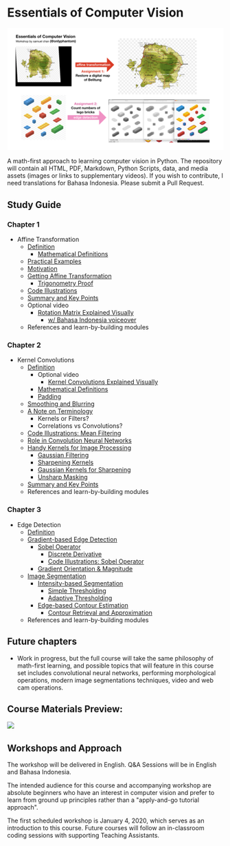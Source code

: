 # Essentials of Computer Vision  

![](assets/blurb.png)

A math-first approach to learning computer vision in Python. The repository will contain all HTML, PDF, Markdown, Python Scripts, data, and media assets (images or links to supplementary videos). If you wish to contribute, I need translations for Bahasa Indonesia. Please submit a Pull Request.

## Study Guide
### Chapter 1
- Affine Transformation
    - [Definition](transformation/lecture_affine.html#definition)
        - [Mathematical Definitions](transformation/lecture_affine.html#mathematical-definitions)
    - [Practical Examples](transformation/lecture_affine.html#practical-examples)
    - [Motivation](transformation/lecture_affine.html#motivation)
    - [Getting Affine Transformation](transformation/lecture_affine.html#getting_affine-transformation)
        - [Trigonometry Proof](transformation/lecture_affine.html#trigonometry-proof)
    - [Code Illustrations](transformation/lecture_affine.html#code-illustrations)
    - [Summary and Key Points](transformation/lecture_affine.html#summary-and-key-points)
    - Optional video 
        - [Rotation Matrix Explained Visually](https://www.youtube.com/watch?v=tIixrNtLJ8U)
            - [w/ Bahasa Indonesia voiceover](https://www.youtube.com/watch?v=pWfXR_HmyUw)
    - References and learn-by-building modules

### Chapter 2
- Kernel Convolutions
    - [Definition](edgedetect/kernel.html#definition)
        - Optional video
            -  [Kernel Convolutions Explained Visually](https://www.youtube.com/watch?v=WMmHcrX4Obg)
        - [Mathematical Definitions](edgedetect/kernel.html#mathematical-definitions)
        - [Padding](edgedetect/kernel.html#a-note-on-padding)
    - [Smoothing and Blurring](edgedetect/kernel.html#smoothing-and-blurring)
    - [A Note on Terminology](edgedetect/kernel.html#a-note-on-terminology)
        - Kernels or Filters?
        -   Correlations vs Convolutions?
    - [Code Illustrations: Mean Filtering](edgedetect/kernel.html#code-illustrations-mean-filtering)
    - [Role in Convolution Neural Networks](edgedetect/kernel.html#role-in-convolutional-neural-networks)
    - [Handy Kernels for Image Processing](edgedetect/kernel.html#handy-kernels-for-image-processing)
        - [Gaussian Filtering](edgedetect/kernel.html#gaussian-filtering)
        - [Sharpening Kernels](edgedetect/kernel.html#sharpening-kernels)
        - [Gaussian Kernels for Sharpening](edgedetect/kernel.html#approximate-gaussian-kernel-for-sharpening)
        - [Unsharp Masking](edgedetect/kernel.html#unsharp-masking)
    - [Summary and Key Points](edgedetect/kernel.html#summary-and-key-points)
    - References and learn-by-building modules

### Chapter 3
- Edge Detection
    - [Definition](edgedetect/edgedetect.html#definition)
    - [Gradient-based Edge Detection](edgedetect/edgedetect.html#gradient-based-edge-detection)
        - [Sobel Operator](edgedetect/edgedetect.html#sobel-operator)
            - [Discrete Derivative](edgedetect/edgedetect.html#intuition-discrete-derivative)
            - [Code Illustrations: Sobel Operator](edgedetect/edgedetect.html#code-illustrations-sobel-operator)
        - [Gradient Orientation & Magnitude](edgedetect/edgedetect.html#dive-deeper-gradient-orientation-magnitude)
    - [Image Segmentation](edgedetect/edgedetect.html#image-segmentation)
        - [Intensity-based Segmentation](edgedetect/edgedetect.html#intensity-based-segmentation)
            - [Simple Thresholding](edgedetect/edgedetect.html#simple-thresholding)
            - [Adaptive Thresholding](edgedetect/edgedetect.html#adaptive-thresholding)
        - [Edge-based Contour Estimation](edgedetect/edgedetect.html#edge-based-contour-estimation)
            - [Contour Retrieval and Approximation](edgedetect/edgedetect.html#contour-retrieval-and-approximation)
    - References and learn-by-building modules

## Future chapters
- Work in progress, but the full course will take the same philosophy of math-first learning, and possible topics that will feature in this course set includes convolutional neural networks, performing morphological operations, modern image segmentations techniques, video and web cam operations.

## Course Materials Preview:
![](assets/ecv_caption.gif)


## Workshops and Approach
The workshop will be delivered in English. Q&A Sessions will be in English and Bahasa Indonesia.

The intended audience for this course and accompanying workshop are absolute beginners who have an interest in computer vision and prefer to learn from ground up principles rather than a "apply-and-go tutorial approach".  

The first scheduled workshop is January 4, 2020, which serves as an introduction to this course. Future courses will follow an in-classroom coding sessions with supporting Teaching Assistants.